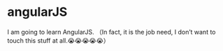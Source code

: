 # angularJS
I am going to learn AngularJS.
（In fact, it is the job need, I don’t want to touch this stuff at all.😭😭😭😭😭）
